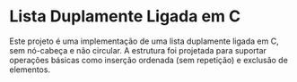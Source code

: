 # Lista Duplamente Ligada em C

Este projeto é uma implementação de uma lista duplamente ligada em C, sem nó-cabeça e não circular.
A estrutura foi projetada para suportar operações básicas como inserção ordenada (sem repetição) e exclusão de elementos.
